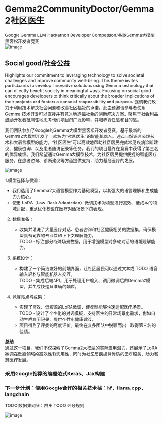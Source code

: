 # Gemma2CommunityDoctor/Gemma2社区医生    
Google Gemma LLM Hackathon Developer Competition/谷歌Gemma大模型黑客松开发者竞赛     
![image](https://github.com/user-attachments/assets/750ebcb8-c552-404f-9d44-d610f7b7031d)

## Social good/社会公益       
Highlights our commitment to leveraging technology to solve societal challenges and improve community well-being. This theme invites participants to develop innovative solutions using Gemma technology that can directly benefit society in meaningful ways. Focusing on social good encourages developers to think critically about the broader implications of their projects and fosters a sense of responsibility and purpose.
强调我们致力于利用技术解决社会问题和改善社区福祉的承诺。此主题邀请参与者使用 Gemma 技术开发可以直接并有意义地造福社会的创新解决方案。聚焦于社会利益鼓励开发者批判性地思考他们项目的广泛影响，并培养责任感和目的感。    

我们团队参加了Google的Gemma大模型黑客松开发者竞赛，基于最新的Gemma2大模型开发了一款名为“社区医生”的智能机器人。通过自然语言处理技术和大语言模型的能力，“社区医生”可以高效地帮助社区居民完成常见疾病诊断建议、健康咨询、以及患者随访记录等任务。我们的项目最终在竞赛中获得了第三名的优异成绩。我们希望通过Gemma大模型技术，为社区居民提供便捷的智能医疗服务，在患者咨询、诊断建议等方面提供支持，助力基层医疗的发展。    

![image](https://github.com/user-attachments/assets/f36d4508-382c-4070-b245-b5c8c67cee3c)

1.模型选择与微调：  
   - 我们选用了Gemma2大语言模型作为基础模型，以其强大的语言理解和生成能力为核心。  
   - 使用 LoRA（Low-Rank Adaptation）微调技术对模型进行高效、低成本的领域适配，重点优化模型在医疗对话场景下的表现。  

2. 数据准备：  
   - 收集并清洗了大量医疗对话、患者咨询和社区健康相关的数据集，确保模型具备可靠的专业性和上下文理解能力。  
   TODO - 标注部分特殊场景数据，用于增强模型对多轮对话的语境理解能力。  

3. 系统设计：  
   - 构建了一个简洁友好的前端界面，让社区居民可以通过文本或 TODO 语音输入轻松与智能机器人交互。  
   TODO - 集成后端API，用于处理用户输入、调用微调后的Gemma2模型，并生成快速且准确的响应。  

4. 竞赛亮点与成果：  
   - 实现了高效、低资源的LoRA微调，使模型能够快速适配医疗场景。  
   TODO - 设计了个性化的对话模板，支持医生的日常场景化需求，例如自动生成病历记录、提供个性化健康建议。  
   - 项目得到了评委的高度评价，最终在众多团队中脱颖而出，取得第三名的佳绩。  

**总结**  
通过这一项目，我们不仅探索了Gemma2大模型的实际应用潜力，还展示了LoRA微调在垂直领域的高效性和实用性，同时为社区居民提供优质的医疗服务，助力智慧医疗发展。

### 采用Google推荐的编程范式Keras、Jax构建
### 下一步计划：使用Google合作的相关技术栈：hf、llama.cpp、langchain

TODO 数据集网址：群里
TODO 评分规则

![image](https://github.com/user-attachments/assets/b54b0a88-2559-40a3-b4c5-8b8dc8000258)

